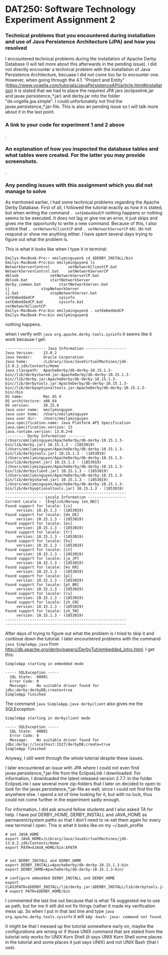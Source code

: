 # DAT250: Software Technology Experiment Assignment 2


### Technical problems that you encountered during installation and use of Java Persistence Architecture (JPA) and how you resolved
I encountered technical problems during the installation of Apache Derby Database (I will tell more about this afterwards in the pending issue). I did not directly encounter a technical problem with the installation of Java Persistence Architecture, becuase I did not come too far to encounter one. However, when going through the 4.1. "Project and Entity" (https://www.vogella.com/tutorials/JavaPersistenceAPI/article.html#installation) it is stated that we had to place the required JPA jars (eclipselink.jar and javax.persistence_\*.jar) and derby.jar into the folder "de.vogella.jpa.simple". I could unfortunately not find the javax.persistence_\*.jar-file. This is also an pending issue so I will talk more about it in the last point.

### A link to your code for experiment 1 and 2 above
.

### An explanation of how you inspected the database tables and what tables were created. For the latter you may provide screenshots.
.

### Any pending issues with this assignment which you did not manage to solve
As mentioned earlier, I had some technical problems regarding the Apache Derby Database. First of all, I followed the tutorial exactly as how it is stated, but when writing the command `. setEmbeddedCP` nothing happens or nothing seems to be executed. It does not lag or give me an error, it just skips and gives me the opportunity to write a new command. Because of this, I also notice that `. setNetworkClientCP` and `. setNetworkServerCP` etc. do not respond or show me anything either. I have spent several days trying to figure out what the problem is. 

This is what it looks like when I type it in terminal:

```
Emilys-MacBook-Pro:~ emilyminguyen$ cd $DERBY_INSTALL/bin
Emilys-MacBook-Pro:bin emilyminguyen$ ls
NetworkServerControl		setNetworkClientCP.bat
NetworkServerControl.bat	setNetworkServerCP
dblook				setNetworkServerCP.bat
dblook.bat			startNetworkServer
derby_common.bat		startNetworkServer.bat
ij				stopNetworkServer
ij.bat				stopNetworkServer.bat
setEmbeddedCP			sysinfo
setEmbeddedCP.bat		sysinfo.bat
setNetworkClientCP
Emilys-MacBook-Pro:bin emilyminguyen$ . setEmbeddedCP
Emilys-MacBook-Pro:bin emilyminguyen$ 

```
nothing happens. 

when I verify with `java org.apache.derby.tools.sysinfo` it seems like it work because I get:

```
------------------ Java Information ------------------
Java Version:    13.0.2
Java Vendor:     Oracle Corporation
Java home:       /Library/Java/JavaVirtualMachines/jdk-13.0.2.jdk/Contents/Home
Java classpath:  ApacheDerby/db-derby-10.15.1.3-bin//lib/derbyshared.jar:ApacheDerby/db-derby-10.15.1.3-bin//lib/derby.jar:ApacheDerby/db-derby-10.15.1.3-bin//lib/derbytools.jar:ApacheDerby/db-derby-10.15.1.3-bin//lib/derbyoptionaltools.jar:ApacheDerby/db-derby-10.15.1.3-bin//bin
OS name:         Mac OS X
OS architecture: x86_64
OS version:      10.15.6
Java user name:  emilyminguyen
Java user home:  /Users/emilyminguyen
Java user dir:   /Users/emilyminguyen
java.specification.name: Java Platform API Specification
java.specification.version: 13
java.runtime.version: 13.0.2+8
--------- Derby Information --------
[/Users/emilyminguyen/ApacheDerby/db-derby-10.15.1.3-bin/lib/derby.jar] 10.15.1.3 - (1853019)
[/Users/emilyminguyen/ApacheDerby/db-derby-10.15.1.3-bin/lib/derbytools.jar] 10.15.1.3 - (1853019)
[/Users/emilyminguyen/ApacheDerby/db-derby-10.15.1.3-bin/lib/derbynet.jar] 10.15.1.3 - (1853019)
[/Users/emilyminguyen/ApacheDerby/db-derby-10.15.1.3-bin/lib/derbyclient.jar] 10.15.1.3 - (1853019)
[/Users/emilyminguyen/ApacheDerby/db-derby-10.15.1.3-bin/lib/derbyshared.jar] 10.15.1.3 - (1853019)
[/Users/emilyminguyen/ApacheDerby/db-derby-10.15.1.3-bin/lib/derbyoptionaltools.jar] 10.15.1.3 - (1853019)
------------------------------------------------------
----------------- Locale Information -----------------
Current Locale :  [English/Norway [en_NO]]
Found support for locale: [cs]
	 version: 10.15.1.3 - (1853019)
Found support for locale: [de_DE]
	 version: 10.15.1.3 - (1853019)
Found support for locale: [es]
	 version: 10.15.1.3 - (1853019)
Found support for locale: [fr]
	 version: 10.15.1.3 - (1853019)
Found support for locale: [hu]
	 version: 10.15.1.3 - (1853019)
Found support for locale: [it]
	 version: 10.15.1.3 - (1853019)
Found support for locale: [ja_JP]
	 version: 10.15.1.3 - (1853019)
Found support for locale: [ko_KR]
	 version: 10.15.1.3 - (1853019)
Found support for locale: [pl]
	 version: 10.15.1.3 - (1853019)
Found support for locale: [pt_BR]
	 version: 10.15.1.3 - (1853019)
Found support for locale: [ru]
	 version: 10.15.1.3 - (1853019)
Found support for locale: [zh_CN]
	 version: 10.15.1.3 - (1853019)
Found support for locale: [zh_TW]
	 version: 10.15.1.3 - (1853019)
------------------------------------------------------
------------------------------------------------------
```

After days of trying to figure out what the problem is I tried to skip it and continue down the tutorial. I later encountered problems with the command `java SimpleApp.java` from http://db.apache.org/derby/papers/DerbyTut/embedded_intro.html. I get this:

``` 
SimpleApp starting in embedded mode

----- SQLException -----
  SQL State:  08001
  Error Code: 0
  Message:    No suitable driver found for jdbc:derby:derbyDB;create=true
SimpleApp finished
```

The command `java SimpleApp.java derbyclient` also gives me the SQLException:

```
SimpleApp starting in derbyclient mode

----- SQLException -----
  SQL State:  08001
  Error Code: 0
  Message:    No suitable driver found for jdbc:derby://localhost:1527/derbyDB;create=true
SimpleApp finished

```

Anyway, I still went through the whole tutorial despite these issues.

I later encountered an issue with JPA where I could not even find javax.persistence_\*.jar-file from the EclipseLink I downloaded. For information, I downloaded the latest released version 2.7.7. In the folder EclipseLink I saw several more zip-folders that I later on decided to open to look for the javax.persistence_\*.jar-file as well, since I could not find the file anywhere else. I spend a lot of time looking for it, but with no luck, thus could not come further in the experiment sadly enough. 

For information, I did ask around fellow students and I also asked TA for help. 
I have put DERBY_HOME, DERBY_INSTALL and JAVA_HOME as permanent/system paths so that I don't need to re-set them again for every new terminal I open. This is what it looks like on my ~/.bash_profile

```
# set JAVA_HOME
export JAVA_HOME=/Library/Java/JavaVirtualMachines/jdk-13.0.2.jdk/Contents/Home
export PATH=$JAVA_HOME/bin:$PATH


# set DERBY_INSTALL and DERBY_HOME
export DERBY_INSTALL=ApacheDerby/db-derby-10.15.1.3-bin
export DERBY_HOME=ApacheDerby/db-derby-10.15.1.3-bin/

# configure embedded DERBY_INSTALL and DERBY_HOME
export CLASSPATH=$DERBY_INSTALL/lib/derby.jar:$DERBY_INSTALL/lib/derbytools.jar:.
# export PATH=$DERBY_HOME/bin

```
I commented the last line out because that is what TA suggested me to use as path, but for me it still did not fix things (rather it made my verification mess up. So when I put in that last line and type `java org.apache.derby.tools.sysinfo` it will say `-bash: java: command not found`.

It might be that I messed up the tutorial somewhere early on, maybe the configurations are wrong or if those UNIX command that are stated from the tutorial only works for UNIX Korn Shell (it says UNIX Korn Shell some places in the tutorial and some places it just says UNIX) and not UNIX Bash (that I use). 

